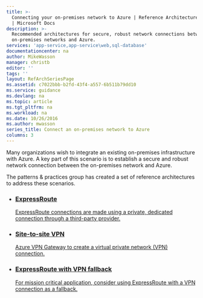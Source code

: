```yaml
---
title: >-
  Connecting your on-premises network to Azure | Reference Architectures | Azure
  | Microsoft Docs
description: >-
  Recommended architectures for secure, robust network connections between
  on-premises networks and Azure.
services: 'app-service,app-service\web,sql-database'
documentationcenter: na
author: MikeWasson
manager: christb
editor: ''
tags: ''
layout: RefArchSeriesPage
ms.assetid: c7022bbb-b2fd-43f4-a557-6b511b79dd10
ms.service: guidance
ms.devlang: na
ms.topic: article
ms.tgt_pltfrm: na
ms.workload: na
ms.date: 10/26/2016
ms.author: mwasson
series_title: Connect an on-premises network to Azure
columns: 3
---
```

Many organizations wish to integrate an existing on-premises infrastructure with Azure. A key part of this scenario is to establish a secure and robust network connection between the on-premises network and Azure.

The patterns &amp; practices group has created a set of reference architectures to address these scenarios.

<ul class="cardsD refArchPanel x3">
    <li>
        <a href="./expressroute.md">
            <div class="cardSize">
                <div class="cardPadding">
                    <div class="card">
                        <div class="cardImageOuter">
                            <div class="cardImage bgdAccent1 cardScaleImage" style="background-image: url('./images/expressroute.svg');">
                            </div>
                        </div>
                        <div class="cardText">
                            <h3>ExpressRoute</h3>
                            <p>ExpressRoute connections are made using a private, dedicated connection through a third-party provider.</p>
                        </div>
                    </div>
                </div>
            </div>
        </a>
    </li>
    <li>
        <a href="./vpn.md">
            <div class="cardSize">
                <div class="cardPadding">
                    <div class="card">
                        <div class="cardImageOuter">
                            <div class="cardImage bgdAccent1 cardScaleImage" style="background-image: url('./images/vpn.svg');">
                            </div>
                        </div>
                        <div class="cardText">
                            <h3>Site-to-site VPN</h3>
                            <p>Azure VPN Gateway to create a virtual private network (VPN) connection.</p>
                        </div>
                    </div>
                </div>
            </div>
        </a>
    </li>
    <li>
        <a href="./expressroute-vpn-failover.md">
            <div class="cardSize">
                <div class="cardPadding">
                    <div class="card">
                        <div class="cardImageOuter">
                            <div class="cardImage bgdAccent1 cardScaleImage" style="background-image: url('./images/expressroute-vpn-failover.svg');">
                            </div>
                        </div>
                        <div class="cardText">
                            <h3>ExpressRoute with VPN fallback</h3>
                            <p>For mission critical application, consider using ExpressRoute with a VPN connection as a fallback.</p>
                        </div>
                    </div>
                </div>
            </div>
        </a>
    </li>
</ul>
